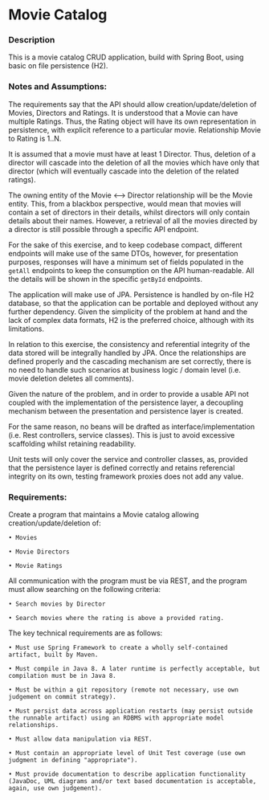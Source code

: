 # Movie Catalog

### Description

This is a movie catalog CRUD application, build with Spring Boot, using basic on file persistence (H2).

### Notes and Assumptions:

The requirements say that the API should allow creation/update/deletion of Movies, Directors and Ratings. It is
understood that a Movie can have multiple Ratings. Thus, the Rating object will have its own representation in
persistence, with explicit
reference to a particular movie. Relationship Movie to Rating is 1..N.

It is assumed that a movie must have at least 1 Director. Thus, deletion of a director will cascade into the deletion of
all the movies which have only that director (which will eventually cascade into the deletion of the related ratings).

The owning entity of the Movie <--> Director relationship will be the Movie entity. This, from a blackbox perspective,
would mean that movies will contain a set of directors in their details, whilst directors will only contain details
about their names. However, a retrieval of all the movies directed by a director is still possible through a specific
API
endpoint.

For the sake of this exercise, and to keep codebase compact, different endpoints will make use of the same DTOs,
however,
for presentation purposes, responses will have a minimum set of fields populated in the ``getAll`` endpoints to keep the
consumption on the API human-readable. All the details will be shown in the specific ``getById`` endpoints.

The application will make use of JPA. Persistence is handled by on-file H2 database, so that the application can be
portable and deployed without any further dependency. Given the simplicity of the problem at hand and the lack of
complex data formats, H2 is the preferred choice, although with its limitations.

In relation to this exercise, the consistency and referential integrity of the data stored will be integrally handled by
JPA. Once the relationships are defined properly and the cascading mechanism are set correctly, there is no need to
handle such scenarios at business logic / domain level (i.e. movie deletion deletes all comments).

Given the nature of the problem, and in order to provide a usable API not coupled with the implementation of the
persistence layer, a decoupling mechanism between the presentation and persistence layer is created.

For the same reason, no beans will be drafted as interface/implementation (i.e. Rest controllers, service classes). This
is just to avoid excessive scaffolding whilst retaining readability.

Unit tests will only cover the service and controller classes, as, provided that the persistence layer is defined
correctly and retains referencial integrity on its own, testing framework proxies does not add any value.

### Requirements:

Create a program that maintains a Movie catalog allowing creation/update/deletion of:

    • Movies

    • Movie Directors

    • Movie Ratings

All communication with the program must be via REST, and the program must allow searching on the following criteria:

    • Search movies by Director

    • Search movies where the rating is above a provided rating.

The key technical requirements are as follows:

    • Must use Spring Framework to create a wholly self-contained artifact, built by Maven.

    • Must compile in Java 8. A later runtime is perfectly acceptable, but compilation must be in Java 8.

    • Must be within a git repository (remote not necessary, use own judgement on commit strategy).

    • Must persist data across application restarts (may persist outside the runnable artifact) using an RDBMS with appropriate model relationships.

    • Must allow data manipulation via REST.

    • Must contain an appropriate level of Unit Test coverage (use own judgment in defining "appropriate").

    • Must provide documentation to describe application functionality (JavaDoc, UML diagrams and/or text based documentation is acceptable, again, use own judgement).